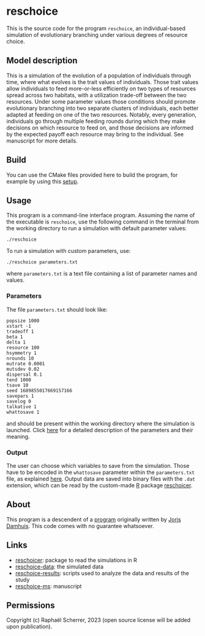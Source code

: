 # reschoice

This is the source code for the program `reschoice`, an individual-based simulation of evolutionary branching under various degrees of resource choice.

## Model description

This is a simulation of the evolution of a population of individuals through time, where what evolves is the trait values of individuals. Those trait values allow individuals to feed more-or-less efficiently on two types of resources spread across two habitats, with a utilization trade-off between the two resources. Under some parameter values those conditions should promote evolutionary branching into two separate clusters of individuals, each better adapted at feeding on one of the two resources. Notably, every generation, individuals go through multiple feeding rounds during which they make decisions on which resource to feed on, and those decisions are informed by the expected payoff each resource may bring to the individual. See manuscript for more details.

## Build

You can use the CMake files provided here to build the program, for example by using this [setup](https://github.com/rscherrer/setupp).

## Usage

This program is a command-line interface program. Assuming the name of the executable is `reschoice`, use the following command in the terminal from the working directory to run a simulation with default parameter values:

```shell
./reschoice
```

To run a simulation with custom parameters, use:

```shell
./reschoice parameters.txt
```

where `parameters.txt` is a text file containing a list of parameter names and values.

### Parameters

The file `parameters.txt` should look like:

```
popsize 1000
xstart -1
tradeoff 1
beta 1
delta 1
resource 100
hsymmetry 1
nrounds 10
mutrate 0.0001
mutsdev 0.02
dispersal 0.1
tend 1000
tsave 10
seed 1689855017669157166
savepars 1
savelog 0
talkative 1
whattosave 1
```

and should be present within the working directory where the simulation is launched. Click [here](doc/PARAMETERS.md) for a detailed description of the parameters and their meaning.

### Output

The user can choose which variables to save from the simulation. Those have to be encoded in the `whattosave` parameter within the `parameters.txt` file, as explained [here](doc/OUTPUT.md). Output data are saved into binary files with the `.dat` extension, which can be read by the custom-made [R](https://www.r-project.org/) package [reschoicer](https://github.com/rscherrer/reschoicer).

## About

This program is a descendent of a [program](https://github.com/J-Damhuis/Eco-Evolutionary-Dynamics) originally written by [Joris Damhuis](https://github.com/J-Damhuis/). This code comes with no guarantee whatsoever.

## Links

* [reschoicer](https://github.com/rscherrer/reschoicer): package to read the simulations in R
* [reschoice-data](https://github.com/rscherrer/reschoice-data): the simulated data
* [reschoice-results](https://github.com/rscherrer/reschoice-results): scripts used to analyze the data and results of the study
* [reschoice-ms](https://github.com/rscherrer/reschoice-ms): manuscript

## Permissions

Copyright (c) Raphaël Scherrer, 2023 (open source license will be added upon publication).
